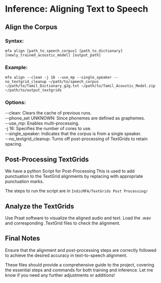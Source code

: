 # Inference: Aligning Text to Speech

## Align the Corpus

### Syntax:
```
mfa align [path_to_speech_corpus] [path_to_dictionary] [newly_trained_acoustic_model] [output_path]
```
### Example:
```
mfa align --clean -j 16 --use_mp --single_speaker --no_textgrid_cleanup ~/path/to/speech_corpus ~/path/to/Tamil_Dictionary_g2g.txt ~/path/to/Tamil_Acoustic_Model.zip ~/path/to/output_textgrids
```

### Options:
--clean: Clears the cache of previous runs.<br/>
--phone_set UNKNOWN: Since phonemes are defined as graphemes.<br/>
--use_mp: Enables multi-processing.<br/>
-j 16: Specifies the number of cores to use.<br/>
--single_speaker: Indicates that the corpus is from a single speaker.<br/>
--no_textgrid_cleanup: Turns off post-processing of TextGrids to retain spacing.<br/>

## Post-Processing TextGrids
We have a python Script for Post-Processing
This is used to add punctuation to the TextGrid alignments by replacing <eps> with appropriate punctuation marks.

The steps to run the script are in 
`
IndicMFA/TextGrids Post Processing/
`

## Analyze the TextGrids
Use Praat software to visualize the aligned audio and text.
Load the .wav and corresponding .TextGrid files to check the alignment.

## Final Notes
Ensure that the alignment and post-processing steps are correctly followed to achieve the desired accuracy in text-to-speech alignment.

These files should provide a comprehensive guide to the project, covering the essential steps and commands for both training and inference. Let me know if you need any further adjustments or additions!



